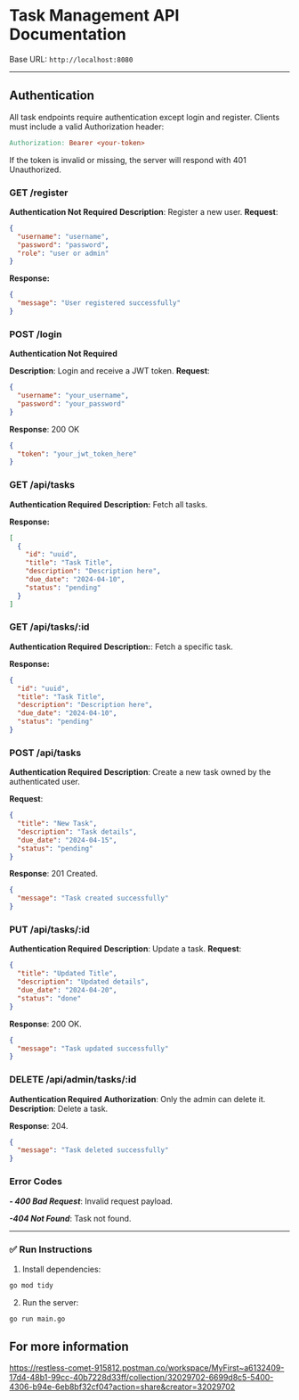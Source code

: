 # Task Management API Documentation

Base URL: `http://localhost:8080`

---

## Authentication

All task endpoints require authentication except login and register.
Clients must include a valid Authorization header:

```makefile
Authorization: Bearer <your-token>

```

If the token is invalid or missing, the server will respond with 401 Unauthorized.

### GET /register

**Authentication Not Required**
**Description**: Register a new user.
**Request**:

```json
{
  "username": "username",
  "password": "password",
  "role": "user or admin"
}
```

**Response:**

```json
{
  "message": "User registered successfully"
}
```

### POST /login

**Authentication Not Required**

**Description**: Login and receive a JWT token.
**Request**:

```json
{
  "username": "your_username",
  "password": "your_password"
}
```

**Response**: 200 OK

```json
{
  "token": "your_jwt_token_here"
}
```

### GET /api/tasks

**Authentication Required**
**Description:** Fetch all tasks.

**Response:**

```json
[
  {
    "id": "uuid",
    "title": "Task Title",
    "description": "Description here",
    "due_date": "2024-04-10",
    "status": "pending"
  }
]
```

### GET /api/tasks/:id

**Authentication Required**
**Description:**: Fetch a specific task.

**Response:**

```json
{
  "id": "uuid",
  "title": "Task Title",
  "description": "Description here",
  "due_date": "2024-04-10",
  "status": "pending"
}
```

### POST /api/tasks

**Authentication Required**
**Description**: Create a new task owned by the authenticated user.

**Request**:

```json
{
  "title": "New Task",
  "description": "Task details",
  "due_date": "2024-04-15",
  "status": "pending"
}
```

**Response**: 201 Created.

```json
{
  "message": "Task created successfully"
}
```

### PUT /api/tasks/:id

**Authentication Required**
**Description**: Update a task.
**Request**:

```json
{
  "title": "Updated Title",
  "description": "Updated details",
  "due_date": "2024-04-20",
  "status": "done"
}
```

**Response**: 200 OK.

```json
{
  "message": "Task updated successfully"
}
```

### DELETE /api/admin/tasks/:id

**Authentication Required**
**Authorization**: Only the admin can delete it.
**Description**: Delete a task.

**Response**: 204.

```json
{
  "message": "Task deleted successfully"
}
```

### Error Codes

**_- 400 Bad Request_**: Invalid request payload.

**_-404 Not Found_**: Task not found.

---

### ✅ Run Instructions

1. Install dependencies:

```bash
go mod tidy
```

2. Run the server:

```bash
go run main.go
```

## For more information

https://restless-comet-915812.postman.co/workspace/MyFirst~a6132409-17d4-48b1-99cc-40b7228d33ff/collection/32029702-6699d8c5-5400-4306-b94e-6eb8bf32cf04?action=share&creator=32029702
